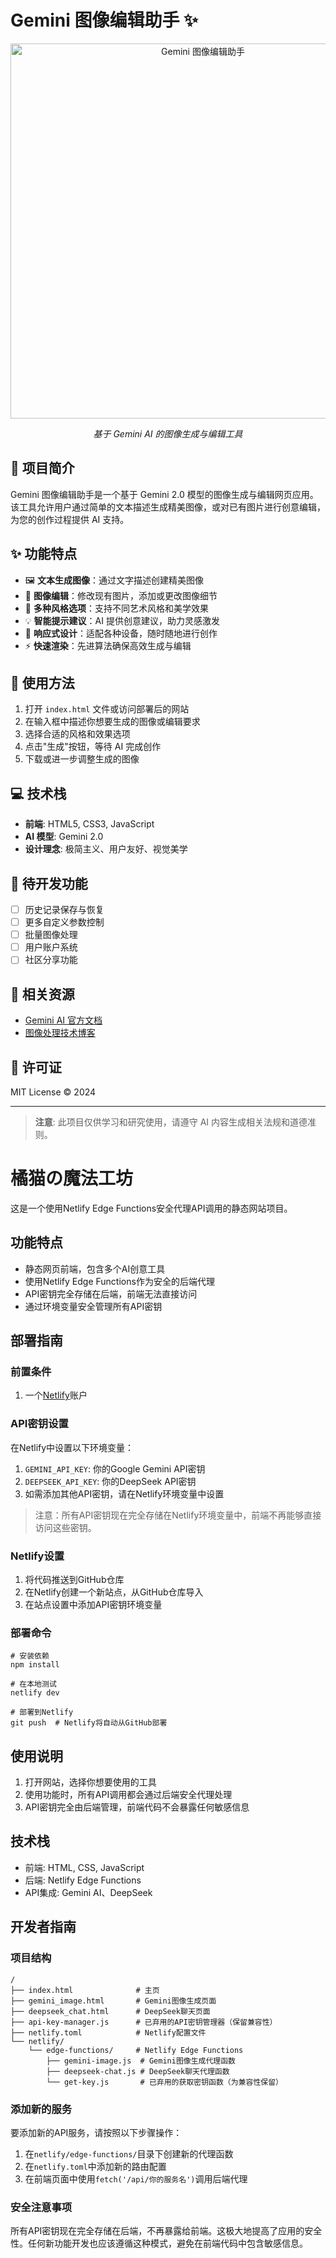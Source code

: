 # Gemini 图像编辑助手 ✨

<div align="center">
  <img src="https://i.imgur.com/XvN2DGl.png" alt="Gemini 图像编辑助手" width="600">
  
  _基于 Gemini AI 的图像生成与编辑工具_
</div>

## 🌟 项目简介

Gemini 图像编辑助手是一个基于 Gemini 2.0 模型的图像生成与编辑网页应用。该工具允许用户通过简单的文本描述生成精美图像，或对已有图片进行创意编辑，为您的创作过程提供 AI 支持。

## ✨ 功能特点

- 🖼️ **文本生成图像**：通过文字描述创建精美图像
- 🎨 **图像编辑**：修改现有图片，添加或更改图像细节
- 🔄 **多种风格选项**：支持不同艺术风格和美学效果
- 💡 **智能提示建议**：AI 提供创意建议，助力灵感激发
- 📱 **响应式设计**：适配各种设备，随时随地进行创作
- ⚡ **快速渲染**：先进算法确保高效生成与编辑

## 🚀 使用方法

1. 打开 `index.html` 文件或访问部署后的网站
2. 在输入框中描述你想要生成的图像或编辑要求
3. 选择合适的风格和效果选项
4. 点击"生成"按钮，等待 AI 完成创作
5. 下载或进一步调整生成的图像

## 💻 技术栈

- **前端**: HTML5, CSS3, JavaScript
- **AI 模型**: Gemini 2.0
- **设计理念**: 极简主义、用户友好、视觉美学

## 📝 待开发功能

- [ ] 历史记录保存与恢复
- [ ] 更多自定义参数控制
- [ ] 批量图像处理
- [ ] 用户账户系统
- [ ] 社区分享功能

## 🔗 相关资源

- [Gemini AI 官方文档](https://ai.google.dev/)
- [图像处理技术博客](https://example.com)

## 📄 许可证

MIT License © 2024 

---

> **注意**: 此项目仅供学习和研究使用，请遵守 AI 内容生成相关法规和道德准则。 

# 橘猫の魔法工坊

这是一个使用Netlify Edge Functions安全代理API调用的静态网站项目。

## 功能特点

- 静态网页前端，包含多个AI创意工具
- 使用Netlify Edge Functions作为安全的后端代理
- API密钥完全存储在后端，前端无法直接访问
- 通过环境变量安全管理所有API密钥

## 部署指南

### 前置条件

1. 一个[Netlify](https://www.netlify.com/)账户

### API密钥设置

在Netlify中设置以下环境变量：

1. `GEMINI_API_KEY`: 你的Google Gemini API密钥
2. `DEEPSEEK_API_KEY`: 你的DeepSeek API密钥 
3. 如需添加其他API密钥，请在Netlify环境变量中设置

> 注意：所有API密钥现在完全存储在Netlify环境变量中，前端不再能够直接访问这些密钥。

### Netlify设置

1. 将代码推送到GitHub仓库
2. 在Netlify创建一个新站点，从GitHub仓库导入
3. 在站点设置中添加API密钥环境变量

### 部署命令

```
# 安装依赖
npm install

# 在本地测试
netlify dev

# 部署到Netlify
git push  # Netlify将自动从GitHub部署
```

## 使用说明

1. 打开网站，选择你想要使用的工具
2. 使用功能时，所有API调用都会通过后端安全代理处理
3. API密钥完全由后端管理，前端代码不会暴露任何敏感信息

## 技术栈

- 前端: HTML, CSS, JavaScript
- 后端: Netlify Edge Functions
- API集成: Gemini AI、DeepSeek

## 开发者指南

### 项目结构

```
/
├── index.html              # 主页
├── gemini_image.html       # Gemini图像生成页面
├── deepseek_chat.html      # DeepSeek聊天页面
├── api-key-manager.js      # 已弃用的API密钥管理器（保留兼容性）
├── netlify.toml            # Netlify配置文件
└── netlify/
    └── edge-functions/     # Netlify Edge Functions
        ├── gemini-image.js  # Gemini图像生成代理函数
        ├── deepseek-chat.js # DeepSeek聊天代理函数
        └── get-key.js       # 已弃用的获取密钥函数（为兼容性保留）
```

### 添加新的服务

要添加新的API服务，请按照以下步骤操作：

1. 在`netlify/edge-functions/`目录下创建新的代理函数
2. 在`netlify.toml`中添加新的路由配置
3. 在前端页面中使用`fetch('/api/你的服务名')`调用后端代理

### 安全注意事项

所有API密钥现在完全存储在后端，不再暴露给前端。这极大地提高了应用的安全性。任何新功能开发也应该遵循这种模式，避免在前端代码中包含敏感信息。 